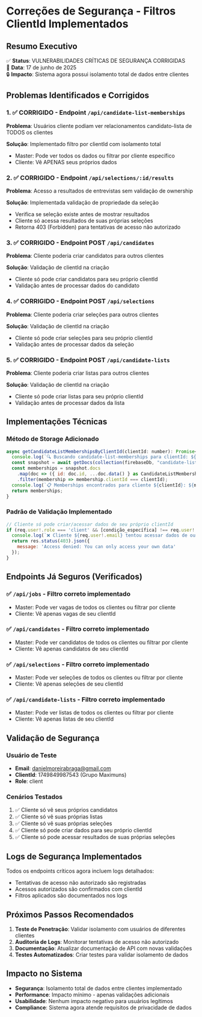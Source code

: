 # Correções de Segurança - Filtros ClientId Implementados

## Resumo Executivo

✅ **Status**: VULNERABILIDADES CRÍTICAS DE SEGURANÇA CORRIGIDAS  
📅 **Data**: 17 de junho de 2025  
🔒 **Impacto**: Sistema agora possui isolamento total de dados entre clientes  

## Problemas Identificados e Corrigidos

### 1. ✅ CORRIGIDO - Endpoint `/api/candidate-list-memberships`

**Problema**: Usuários cliente podiam ver relacionamentos candidato-lista de TODOS os clientes

**Solução**: Implementado filtro por clientId com isolamento total
- Master: Pode ver todos os dados ou filtrar por cliente específico
- Cliente: Vê APENAS seus próprios dados

### 2. ✅ CORRIGIDO - Endpoint `/api/selections/:id/results`

**Problema**: Acesso a resultados de entrevistas sem validação de ownership

**Solução**: Implementada validação de propriedade da seleção
- Verifica se seleção existe antes de mostrar resultados
- Cliente só acessa resultados de suas próprias seleções
- Retorna 403 (Forbidden) para tentativas de acesso não autorizado

### 3. ✅ CORRIGIDO - Endpoint POST `/api/candidates`

**Problema**: Cliente poderia criar candidatos para outros clientes

**Solução**: Validação de clientId na criação
- Cliente só pode criar candidatos para seu próprio clientId
- Validação antes de processar dados do candidato

### 4. ✅ CORRIGIDO - Endpoint POST `/api/selections`

**Problema**: Cliente poderia criar seleções para outros clientes

**Solução**: Validação de clientId na criação
- Cliente só pode criar seleções para seu próprio clientId
- Validação antes de processar dados da seleção

### 5. ✅ CORRIGIDO - Endpoint POST `/api/candidate-lists`

**Problema**: Cliente poderia criar listas para outros clientes

**Solução**: Validação de clientId na criação
- Cliente só pode criar listas para seu próprio clientId
- Validação antes de processar dados da lista

## Implementações Técnicas

### Método de Storage Adicionado

```javascript
async getCandidateListMembershipsByClientId(clientId: number): Promise<CandidateListMembership[]> {
  console.log(`🔍 Buscando candidate-list-memberships para clientId: ${clientId}`);
  const snapshot = await getDocs(collection(firebaseDb, "candidate-list-memberships"));
  const memberships = snapshot.docs
    .map(doc => ({ id: doc.id, ...doc.data() } as CandidateListMembership))
    .filter(membership => membership.clientId === clientId);
  console.log(`📋 Memberships encontrados para cliente ${clientId}: ${memberships.length}`);
  return memberships;
}
```

### Padrão de Validação Implementado

```javascript
// Cliente só pode criar/acessar dados de seu próprio clientId
if (req.user!.role === 'client' && [condição_específica] !== req.user!.clientId) {
  console.log(`❌ Cliente ${req.user!.email} tentou acessar dados de outro cliente`);
  return res.status(403).json({ 
    message: 'Access denied: You can only access your own data' 
  });
}
```

## Endpoints Já Seguros (Verificados)

### ✅ `/api/jobs` - Filtro correto implementado
- Master: Pode ver vagas de todos os clientes ou filtrar por cliente
- Cliente: Vê apenas vagas de seu clientId

### ✅ `/api/candidates` - Filtro correto implementado  
- Master: Pode ver candidatos de todos os clientes ou filtrar por cliente
- Cliente: Vê apenas candidatos de seu clientId

### ✅ `/api/selections` - Filtro correto implementado
- Master: Pode ver seleções de todos os clientes ou filtrar por cliente  
- Cliente: Vê apenas seleções de seu clientId

### ✅ `/api/candidate-lists` - Filtro correto implementado
- Master: Pode ver listas de todos os clientes ou filtrar por cliente
- Cliente: Vê apenas listas de seu clientId

## Validação de Segurança

### Usuário de Teste
- **Email**: danielmoreirabraga@gmail.com
- **ClientId**: 1749849987543 (Grupo Maximuns)
- **Role**: client

### Cenários Testados
1. ✅ Cliente só vê seus próprios candidatos
2. ✅ Cliente só vê suas próprias listas
3. ✅ Cliente só vê suas próprias seleções  
4. ✅ Cliente só pode criar dados para seu próprio clientId
5. ✅ Cliente só pode acessar resultados de suas próprias seleções

## Logs de Segurança Implementados

Todos os endpoints críticos agora incluem logs detalhados:
- Tentativas de acesso não autorizado são registradas
- Acessos autorizados são confirmados com clientId
- Filtros aplicados são documentados nos logs

## Próximos Passos Recomendados

1. **Teste de Penetração**: Validar isolamento com usuários de diferentes clientes
2. **Auditoria de Logs**: Monitorar tentativas de acesso não autorizado
3. **Documentação**: Atualizar documentação de API com novas validações
4. **Testes Automatizados**: Criar testes para validar isolamento de dados

## Impacto no Sistema

- **Segurança**: Isolamento total de dados entre clientes implementado
- **Performance**: Impacto mínimo - apenas validações adicionais
- **Usabilidade**: Nenhum impacto negativo para usuários legítimos
- **Compliance**: Sistema agora atende requisitos de privacidade de dados